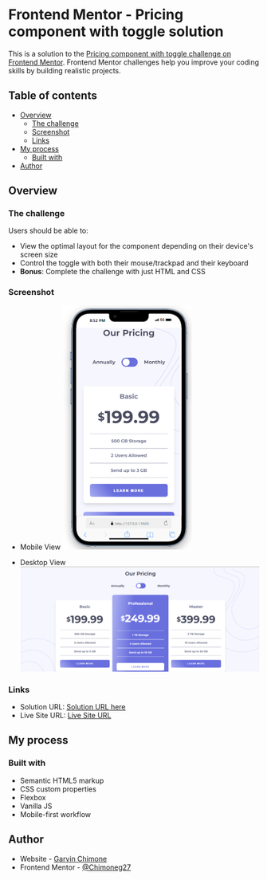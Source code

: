 # Frontend Mentor - Pricing component with toggle solution

This is a solution to the [Pricing component with toggle challenge on Frontend Mentor](https://www.frontendmentor.io/challenges/pricing-component-with-toggle-8vPwRMIC). Frontend Mentor challenges help you improve your coding skills by building realistic projects. 

## Table of contents

- [Overview](#overview)
  - [The challenge](#the-challenge)
  - [Screenshot](#screenshot)
  - [Links](#links)
- [My process](#my-process)
  - [Built with](#built-with)
- [Author](#author)

## Overview

### The challenge

Users should be able to:

- View the optimal layout for the component depending on their device's screen size
- Control the toggle with both their mouse/trackpad and their keyboard
- **Bonus**: Complete the challenge with just HTML and CSS

### Screenshot
- Mobile View
![](./images/mobile.png)

- Desktop View
![](./images/desktop.png)

### Links

- Solution URL: [Solution URL here](https://github.com/Chimoneg27/Pricing-Component)
- Live Site URL: [Live Site URL](https://pricing-component-garvin.netlify.app/)

## My process

### Built with

- Semantic HTML5 markup
- CSS custom properties
- Flexbox
- Vanilla JS
- Mobile-first workflow


## Author

- Website - [Garvin Chimone](https://www.your-site.com)
- Frontend Mentor - [@Chimoneg27](https://www.frontendmentor.io/profile/Chimoneg27)

